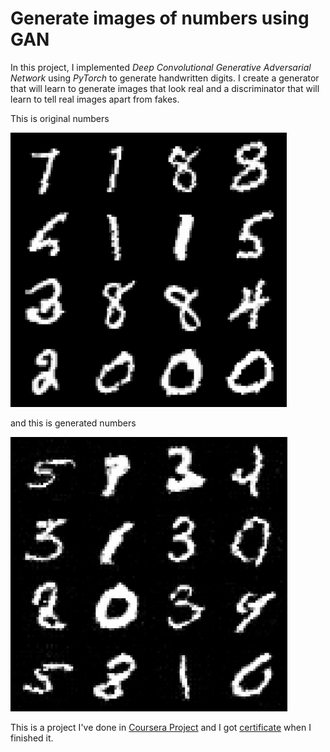 # Generate images of numbers using GAN

In this project, I implemented _Deep Convolutional Generative Adversarial Network_ using _PyTorch_ to generate handwritten digits. I create a generator that will learn to generate images that look real and a discriminator that will learn to tell real images apart from fakes.

This is original numbers

![](https://github.com/TRANDONGXYZ/Generate-Numbers-Using-GAN/blob/main/original_numbers.png)

and this is generated numbers

![](https://github.com/TRANDONGXYZ/Generate-Numbers-Using-GAN/blob/main/generated_numbers.png)

This is a project I've done in [Coursera Project](https://www.coursera.org/projects/deep-learning-with-pytorch-generative-adversarial-network) and I got [certificate](https://coursera.org/share/cebbeb26a25a865f7d54a146499568ed) when I finished it.
